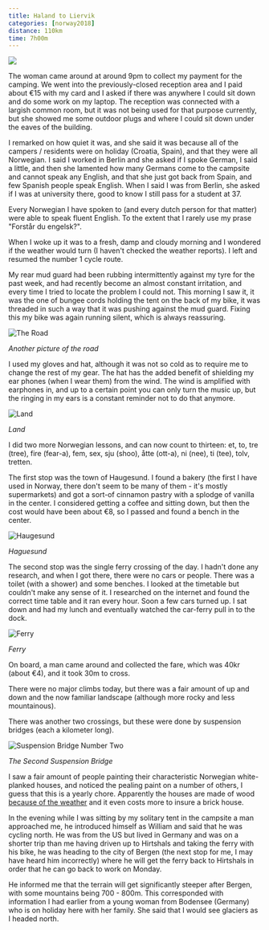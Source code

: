 ```yaml
---
title: Haland to Liervik
categories: [norway2018]
distance: 110km
time: 7h00m
---
```



<img class="image-right" src="/images/norway/2018-07-04/map.png"/>

The woman came around at around 9pm to collect my payment for the camping. We
went into the previously-closed reception area and I paid about €15 with my
card and I asked if there was anywhere I could sit down and do some work on my
laptop. The reception was connected with a largish common room, but it was not
being used for that purpose currently, but she showed me some outdoor plugs
and where I could sit down under the eaves of the building.

I remarked on how quiet it was, and she said it was because all of the campers
/ residents were on holiday (Croatia, Spain), and that they were all
Norwegian. I said I worked in Berlin and she asked if I spoke German, I said a
little, and then she lamented how many Germans come to the campsite and cannot
speak any English, and that she just got back from Spain, and few Spanish
people speak English. When I said I was from Berlin, she asked if I was at
university there, good to know I still pass for a student at 37.

Every Norwegian I have spoken to (and every dutch person for that matter) were
able to speak fluent English. To the extent that I rarely use my prase
"Forstår du engelsk?".

When I woke up it was to a fresh, damp and cloudy morning and I wondered if
the weather would turn (I haven't checked the weather reports). I left and
resumed the number 1 cycle route.

My rear mud guard had been rubbing intermittently against my tyre for the past
week, and had recently become an almost constant irritation, and every time I
tried to locate the problem I could not. This morning I saw it, it was the
one of bungee cords holding the tent on the back of my bike, it was threaded
in such a way that it was pushing against the mud guard. Fixing this my bike
was again running silent, which is always reassuring.

![The Road](/images/norway/2018-07-04/IMG_20180704_141606.jpg)

*Another picture of the road*

I used my gloves and hat, although it was not so cold as to require me to
change the rest of my gear. The hat has the added benefit of shielding my ear
phones (when I wear them) from the wind. The wind is amplified with earphones
in, and up to a certain point you can only turn the music up, but the ringing
in my ears is a constant reminder not to do that anymore.

![Land](/images/norway/2018-07-04/IMG_20180704_123436.jpg)

*Land*

I did two more Norwegian lessons, and can now count to thirteen: et, to, tre
(tree), fire (fear-a), fem, sex, sju (shoo), åtte (ott-a), ni (nee), ti (tee), tolv,
tretten.

The first stop was the town of Haugesund. I found a bakery (the first I have
used in Norway, there don't seem to be many of them - it's mostly
supermarkets) and got a sort-of cinnamon pastry with a splodge of vanilla in
the center. I considered getting a coffee and sitting down, but then the cost
would have been about €8, so I passed and found a bench in the center.

![Haugesund](/images/norway/2018-07-04/IMG_20180704_104646.jpg)

*Haguesund*

The second stop was the single ferry crossing of the day. I hadn't done any
research, and when I got there, there were no cars or people. There was a
toilet (with a shower) and some benches. I looked at the timetable but
couldn't make any sense of it. I researched on the internet and found the
correct time table and it ran every hour. Soon a few cars turned up. I sat
down and had my lunch and eventually watched the car-ferry pull in to the dock.

![Ferry](/images/norway/2018-07-04/IMG_20180704_132436.jpg)

*Ferry*

On board, a man came around and collected the fare, which was 40kr (about €4),
and it took 30m to cross.

There were no major climbs today, but there was a fair amount of up and down
and the now familiar landscape (although more rocky and less mountainous).

There was another two crossings, but these were done by suspension bridges (each a
kilometer long).

![Suspension Bridge Number Two](/images/norway/2018-07-04/IMG_20180704_164640.jpg)

*The Second Suspension Bridge*

I saw a fair amount of people painting their characteristic Norwegian
white-planked houses, and noticed the pealing paint on a number of others, I
guess that this is a yearly chore. Apparently the houses are made of wood
[because of the weather](http://mylittlenorway.com/2009/05/norwegian-houses/)
and it even costs more to insure a brick house.

In the evening while I was sitting by my solitary tent in the campsite a man
approached me, he introduced himself as William and said that he was cycling
north. He was from the US but lived in Germany and was on a shorter trip than
me having driven up to Hirtshals and taking the ferry with his bike, he was
heading to the city of Bergen (the next stop for me, I may have heard him
incorrectly) where he will get the ferry back to Hirtshals in order that he
can go back to work on Monday.

He informed me that the terrain will get significantly steeper after Bergen,
with some mountains being 700 - 800m. This corresponded with information I had
earlier from a young woman from Bodensee (Germany) who is on holiday here
with her family. She said that I would see glaciers as I headed north.
